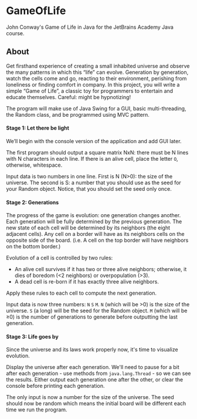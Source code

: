 # GameOfLife
John Conway's Game of Life in Java for the JetBrains Academy Java course.

## About
Get firsthand experience of creating a small inhabited universe and observe the many patterns in which this “life” can
evolve. Generation by generation, watch the cells come and go, reacting to their environment, perishing from loneliness
or finding comfort in company. In this project, you will write a simple “Game of Life”, a classic toy for programmers to
entertain and educate themselves. Careful: might be hypnotizing!

The program will make use of Java Swing for a GUI, basic multi-threading, the Random class, and be programmed using MVC
pattern.

#### Stage 1: Let there be light
We’ll begin with the console version of the application and add GUI later.

The first program should output a square matrix NxN: there must be N lines with N characters in each line. If there is
an alive cell, place the letter `O`, otherwise, whitespace.

Input data is two numbers in one line. First is N (N>0): the size of the universe. The second is S: a number that you
should use as the seed for your Random object. Notice, that you should set the seed only once.

#### Stage 2: Generations
The progress of the game is evolution: one generation changes another. Each generation will be fully determined by the
previous generation. The new state of each cell will be determined by its neighbors (the eight adjacent cells). Any cell
on a border will have as its neighbors cells on the opposite side of the board. (i.e. A cell on the top border will have
neighbors on the bottom border.)

Evolution of a cell is controlled by two rules:
- An alive cell survives if it has two or three alive neighbors; otherwise, it dies of boredom (<2 neighbors) or
overpopulation (>3).
- A dead cell is re-born if it has exactly three alive neighbors.

Apply these rules to each cell to compute the next generation.

Input data is now three numbers: `N` `S` `M`. `N` (which will be >0) is the size of the universe. `S` (a long) will be
the seed for the Random object. `M` (which will be ≥0) is the number of generations to generate before outputting
the last generation.

#### Stage 3: Life goes by
Since the universe and its laws work properly now, it's time to visualize evolution.

Display the universe after each generation. We'll need to pause for a bit after each generation - use methods from
`java.lang.Thread` - so we can see the results. Either output each generation one after the other, or clear the console
before printing each generation.

The only input is now a number for the size of the universe. The seed should now be random which means the initial board
will be different each time we run the program.